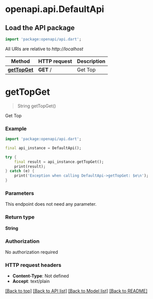 # openapi.api.DefaultApi

## Load the API package
```dart
import 'package:openapi/api.dart';
```

All URIs are relative to *http://localhost*

Method | HTTP request | Description
------------- | ------------- | -------------
[**getTopGet**](DefaultApi.md#gettopget) | **GET** / | Get Top


# **getTopGet**
> String getTopGet()

Get Top

### Example
```dart
import 'package:openapi/api.dart';

final api_instance = DefaultApi();

try {
    final result = api_instance.getTopGet();
    print(result);
} catch (e) {
    print('Exception when calling DefaultApi->getTopGet: $e\n');
}
```

### Parameters
This endpoint does not need any parameter.

### Return type

**String**

### Authorization

No authorization required

### HTTP request headers

 - **Content-Type**: Not defined
 - **Accept**: text/plain

[[Back to top]](#) [[Back to API list]](../README.md#documentation-for-api-endpoints) [[Back to Model list]](../README.md#documentation-for-models) [[Back to README]](../README.md)

